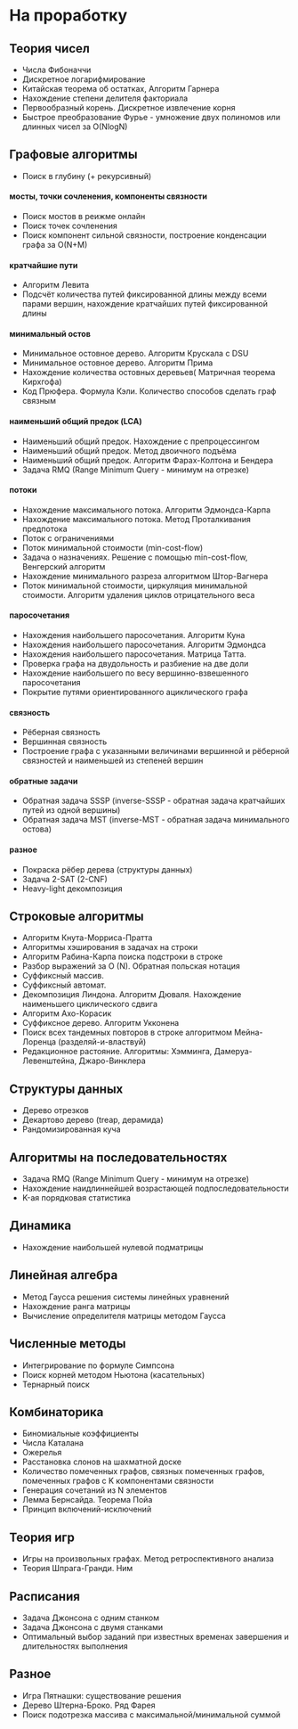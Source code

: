 # На проработку

## Теория чисел
* Числа Фибоначчи
* Дискретное логарифмирование
* Китайская теорема об остатках, Алгоритм Гарнера
* Нахождение степени делителя факториала
* Первообразный корень. Дискретное извлечение корня
* Быстрое преобразование Фурье - умножение двух полиномов или длинных чисел за O(NlogN)

## Графовые алгоритмы

* Поиск в глубину (+ рекурсивный)

#### мосты, точки сочленения, компоненты связности

* Поиск мостов в реижме онлайн
* Поиск точек сочленения
* Поиск компонент сильной связности, построение конденсации графа за O(N+M)

#### кратчайшие пути
* Алгоритм Левита
* Подсчёт количества путей фиксированной длины между всеми парами вершин, нахождение кратчайших путей фиксированной длины

#### минимальный остов
* Минимальное остовное дерево. Алгоритм Крускала с DSU
* Минимальное остовное дерево. Алгоритм Прима
* Нахождение количества остовных деревьев( Матричная теорема Кирхгофа)
* Код Прюфера. Формула Кэли. Количество способов сделать граф связным


#### наименьший общий предок (LCA)
* Наименьший общий предок. Нахождение с препроцессингом
* Наименьший общий предок. Метод двоичного подъёма
* Наименьший общий предок. Алгоритм Фарах-Колтона и Бендера
* Задача RMQ (Range Minimum Query - минимум на отрезке)

#### потоки

* Нахождение максимального потока. Алгоритм Эдмондса-Карпа
* Нахождение максимального потока. Метод Проталкивания предпотока
* Поток с ограничениями
* Поток минимальной стоимости (min-cost-flow)
* Задача о назначениях. Решение с помощью min-cost-flow, Венгерский алгоритм
* Нахождение минимального разреза алгоритмом Штор-Вагнера
* Поток минимальной стоимости, циркуляция минимальной стоимости. Алгоритм удаления циклов отрицательного веса

#### паросочетания
* Нахождения наибольшего паросочетания. Алгоритм Куна
* Нахождения наибольшего паросочетания. Алгоритм Эдмондса
* Нахождения наибольшего паросочетания. Матрица Татта.
* Проверка графа на двудольность и разбиение на две доли
* Нахождение наибольшего по весу вершинно-взвешенного паросочетания
* Покрытие путями ориентированного ациклического графа

#### связность
* Рёберная связность
* Вершинная связность
* Построение графа с указанными величинами вершинной и рёберной связностей и наименьшей из степеней вершин

#### обратные задачи
* Обратная задача SSSP (inverse-SSSP - обратная задача кратчайших путей из одной вершины)
* Обратная задача MST (inverse-MST - обратная задача минимального остова)

#### разное
* Покраска рёбер дерева (структуры данных)
* Задача 2-SAT (2-CNF)
* Heavy-light декомпозиция


## Строковые алгоритмы
* Алгоритм Кнута-Морриса-Пратта
* Алгоритмы хэширования в задачах на строки
* Алгоритм Рабина-Карпа поиска подстроки в строке
* Разбор выражений за O (N). Обратная польская нотация
* Суффиксный массив.
* Суффиксный автомат.
* Декомпозиция Линдона. Алгоритм Дюваля. Нахождение наименьшего циклического сдвига
* Алгоритм Ахо-Корасик
* Суффиксное дерево. Алгоритм Укконена
* Поиск всех тандемных повторов в строке алгоритмом Мейна-Лоренца (разделяй-и-властвуй)
* Редакционное растояние. Алгоритмы: Хэмминга, Дамеруа-Левенштейна, Джаро-Винклера

## Структуры данных
* Дерево отрезков
* Декартово дерево (treap, дерамида)
* Рандомизированная куча

## Алгоритмы на последовательностях
* Задача RMQ (Range Minimum Query - минимум на отрезке)
* Нахождение наидлиннейшей возрастающей подпоследовательности
* K-ая порядковая статистика

## Динамика
* Нахождение наибольшей нулевой подматрицы

## Линейная алгебра
* Метод Гаусса решения системы линейных уравнений
* Нахождение ранга матрицы
* Вычисление определителя матрицы методом Гаусса

## Численные методы
* Интегрирование по формуле Симпсона
* Поиск корней методом Ньютона (касательных)
* Тернарный поиск


## Комбинаторика
* Биномиальные коэффициенты
* Числа Каталана
* Ожерелья
* Расстановка слонов на шахматной доске
* Количество помеченных графов, связных помеченных графов, помеченных графов с K компонентами связности
* Генерация сочетаний из N элементов
* Лемма Бернсайда. Теорема Пойа
* Принцип включений-исключений

## Теория игр
* Игры на произвольных графах. Метод ретроспективного анализа
* Теория Шпрага-Гранди. Ним

## Расписания
* Задача Джонсона с одним станком
* Задача Джонсона с двумя станками
* Оптимальный выбор заданий при известных временах завершения и длительностях выполнения

## Разное
* Игра Пятнашки: существование решения
* Дерево Штерна-Броко. Ряд Фарея
* Поиск подотрезка массива с максимальной/минимальной суммой
